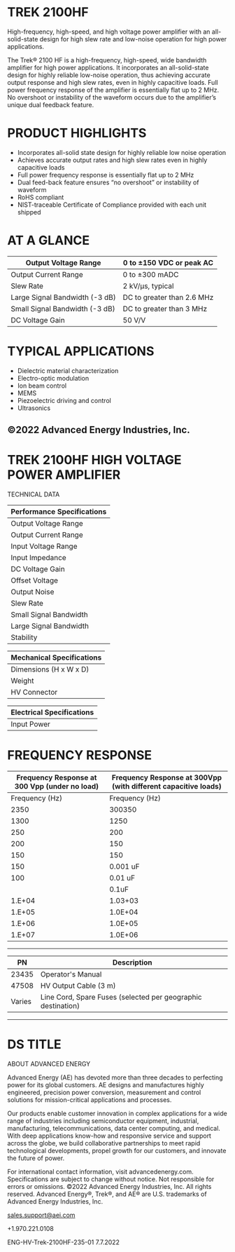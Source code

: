 # TREK 2100HF

High-frequency, high-speed, and high voltage power amplifier with an all-solid-state design for high slew rate and low-noise operation for high power applications.

The Trek® 2100 HF is a high-frequency, high-speed, wide bandwidth amplifier for high power applications. It incorporates an all-solid-state design for highly reliable low-noise operation, thus achieving accurate output response and high slew rates, even in highly capacitive loads. Full power frequency response of the amplifier is essentially flat up to 2 MHz. No overshoot or instability of the waveform occurs due to the amplifier’s unique dual feedback feature.

# PRODUCT HIGHLIGHTS

- Incorporates all-solid state design for highly reliable low noise operation
- Achieves accurate output rates and high slew rates even in highly capacitive loads
- Full power frequency response is essentially flat up to 2 MHz
- Dual feed-back feature ensures “no overshoot” or instability of waveform
- RoHS compliant
- NIST-traceable Certificate of Compliance provided with each unit shipped

# AT A GLANCE

|Output Voltage Range|0 to ±150 VDC or peak AC|
|---|---|
|Output Current Range|0 to ±300 mADC|
|Slew Rate|2 kV/μs, typical|
|Large Signal Bandwidth (-3 dB)|DC to greater than 2.6 MHz|
|Small Signal Bandwidth (-3 dB)|DC to greater than 3 MHz|
|DC Voltage Gain|50 V/V|

# TYPICAL APPLICATIONS

- Dielectric material characterization
- Electro-optic modulation
- Ion beam control
- MEMS
- Piezoelectric driving and control
- Ultrasonics

©2022 Advanced Energy Industries, Inc.
---
# TREK 2100HF HIGH VOLTAGE POWER AMPLIFIER

TECHNICAL DATA

|Performance Specifications|
|---|
|Output Voltage Range|0 to ±150 VDC or peak AC|
|Output Current Range|0 to ±300 mA DC|
|Input Voltage Range|0 to ±3 VDC or peak AC|
|Input Impedance|50 Ω, nominal|
|DC Voltage Gain|50 V/V|
|Offset Voltage|Less than ±100 mV|
|Output Noise|Less than 50 mV p-p|
|Slew Rate|Greater than 2000 V/μs (10 to 90%)|
|Small Signal Bandwidth|DC to greater 3 MHz (-3dB)|
|Large Signal Bandwidth|DC to greater than 2.6 MHz (-3dB)|
|Stability|Delay Time: Less than 6 mV/minute, noncumulative Drift with Temp: Less than 150 ns (input to output)|

|Mechanical Specifications|
|---|
|Dimensions (H x W x D)|141 x 213 x 336 mm (5.57 x 8.38 x 13.22 in)|
|Weight|6.8 kg (15 lb)|
|HV Connector|BNC Connector|

|Electrical Specifications|
|---|
|Input Power|90 to 127 VAC, at 48 to 63 Hz or 180 to 250 VAC, at 48 to 63 Hz|

# FREQUENCY RESPONSE

|Frequency Response at 300 Vpp (under no load)|Frequency Response at 300Vpp (with different capacitive loads)|
|---|---|
|Frequency (Hz)|Frequency (Hz)|
|2350|300350|
|1300|1250|
|250|200|
|200|150|
|150|150|
|150|0.001 uF|
|100|0.01 uF|
| |0.1uF|
|1.E+04|1.03+03|
|1.E+05|1.0E+04|
|1.E+06|1.0E+05|
|1.E+07|1.0E+06|
---
|PN|Description|
|---|---|
|23435|Operator's Manual|
|47508|HV Output Cable (3 m)|
|Varies|Line Cord, Spare Fuses (selected per geographic destination)|
---
# DS TITLE

ABOUT ADVANCED ENERGY

Advanced Energy (AE) has devoted more than three decades to perfecting power for its global customers. AE designs and manufactures highly engineered, precision power conversion, measurement and control solutions for mission-critical applications and processes.

Our products enable customer innovation in complex applications for a wide range of industries including semiconductor equipment, industrial, manufacturing, telecommunications, data center computing, and medical. With deep applications know-how and responsive service and support across the globe, we build collaborative partnerships to meet rapid technological developments, propel growth for our customers, and innovate the future of power.

For international contact information, visit advancedenergy.com. Specifications are subject to change without notice. Not responsible for errors or omissions. ©2022 Advanced Energy Industries, Inc. All rights reserved. Advanced Energy®, Trek®, and AE® are U.S. trademarks of Advanced Energy Industries, Inc.

sales.support@aei.com

+1.970.221.0108

ENG-HV-Trek-2100HF-235-01 7.7.2022